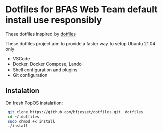 # Dotfiles for BFAS Web Team default install use responsibly

These dotfiles inspired by [dotfiles](https://dotfiles.github.io/)

These dotfiles project aim to provide a faster way to setup Ubuntu 21.04 only

- VSCode
- Docker, Docker Compose, Lando
- Shell configuration and plugins
- Git configuration

## Instalation

On fresh PopOS instalation:

```sh
 git clone https://github.com/bfjesset/dotfiles.git .dotfiles
 cd ~/.dotfiles
 sudo chmod +x install
 ./install
```
